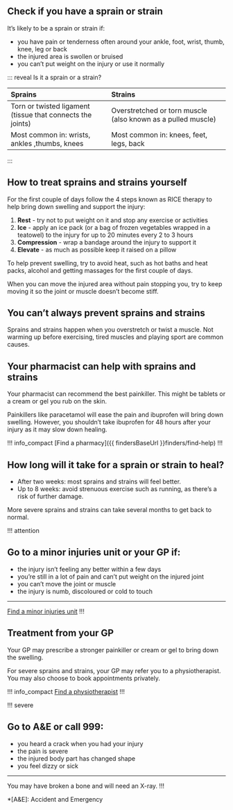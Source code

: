 ## Check if you have a sprain or strain

It’s likely to be a sprain or strain if:

- you have pain or tenderness often around your ankle, foot, wrist, thumb,
  knee, leg or back
- the injured area is swollen or bruised
- you can’t put weight on the injury or use it normally

::: reveal Is it a sprain or a strain?

| Sprains                                                    | Strains                                                      |
|:-----------------------------------------------------------|:-------------------------------------------------------------|
| Torn or twisted ligament (tissue that connects the joints) | Overstretched or torn muscle (also known as a pulled muscle) |
| Most common in: wrists, ankles ,thumbs, knees              | Most common in: knees, feet, legs, back                      |

:::

## How to treat sprains and strains yourself

For the first couple of days follow the 4 steps known as RICE therapy to help
bring down swelling and support the injury:

1. **Rest** - try not to put weight on it and stop any exercise or activities
1. **Ice** - apply an ice pack (or a bag of frozen vegetables wrapped in a
   teatowel) to the injury for up to 20 minutes every 2 to 3 hours
1. **Compression** - wrap a bandage around the injury to support it
1. **Elevate** - as much as possible keep it raised on a pillow

To help prevent swelling, try to avoid heat, such as hot baths and heat packs,
alcohol and getting massages for the first couple of days.

When you can move the injured area without pain stopping you, try to keep
moving it so the joint or muscle doesn’t become stiff.

## You can’t always prevent sprains and strains

Sprains and strains happen when you overstretch or twist a muscle. Not warming
up before exercising, tired muscles and playing sport are common causes.

## Your pharmacist can help with sprains and strains

Your pharmacist can recommend the best painkiller. This might be tablets or a
cream or gel you rub on the skin.

Painkillers like paracetamol will ease the pain and ibuprofen will bring down
swelling. However, you shouldn’t take ibuprofen for 48 hours after your injury
as it may slow down healing.

!!! info_compact
[Find a pharmacy]({{ findersBaseUrl }}finders/find-help)
!!!

## How long will it take for a sprain or strain to heal?

- After two weeks: most sprains and strains will feel better.
- Up to 8 weeks: avoid strenuous exercise such as running, as there’s a risk of
  further damage.

More severe sprains and strains can take several months to get back to normal.

!!! attention
## Go to a minor injuries unit or your GP if:

- the injury isn’t feeling any better within a few days
- you’re still in a lot of pain and can’t put weight on the injured joint
- you can’t move the joint or muscle
- the injury is numb, discoloured or cold to touch

***
[Find a minor injuries unit](http://www.nhs.uk/service-search/Minor-injuries-unit/LocationSearch/551)
!!!

## Treatment from your GP

Your GP may prescribe a stronger painkiller or cream or gel to bring down the
swelling.

For severe sprains and strains, your GP may refer you to a physiotherapist. You
may also choose to book appointments privately.

!!! info_compact
[Find a physiotherapist](http://www.csp.org.uk/your-health/find-physio/physio2u)
!!!

!!! severe
## Go to A&E or call 999:

- you heard a crack when you had your injury
- the pain is severe
- the injured body part has changed shape
- you feel dizzy or sick

***
You may have broken a bone and will need an X-ray.
!!!

*[A&E]: Accident and Emergency
